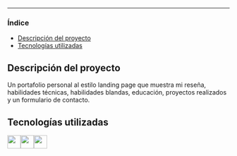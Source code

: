 <div style="text-align: center;">

</div>  

<hr />

### Índice  
- [Descripción del proyecto](#Descripción-del-proyecto)  
- [Tecnologías utilizadas](#Tecnologías-utilizadas)  

## Descripción del proyecto  
Un portafolio personal al estilo landing page que muestra mi reseña, habilidades técnicas, habilidades blandas, educación, proyectos realizados y un formulario de contacto.  

## Tecnologías utilizadas
<img src="https://cdn-icons-png.flaticon.com/512/174/174854.png" width='30px' ><img src="https://cdn-icons-png.flaticon.com/512/732/732190.png" width='30px' ><img src="https://cdn-icons-png.flaticon.com/512/5968/5968292.png" width='30px' >
